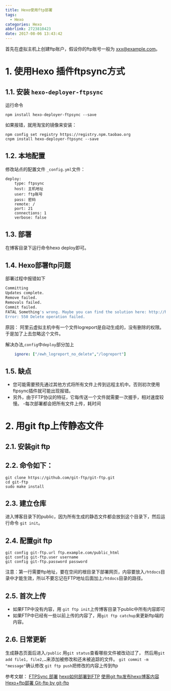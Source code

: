 ```yaml
---
title: Hexo使用ftp部署
tags:
  - Hexo
categories: Hexo
abbrlink: 2723810423
date: 2017-08-06 13:43:42
---
```


<!-- toc -->
<!-- more -->

首先在虚拟主机上创建ftp账户，假设你的ftp账号一般为 xxx@example.com。

# 1. 使用Hexo 插件ftpsync方式

## 1.1. 安装 `hexo-deployer-ftpsync`

运行命令 
```
npm install hexo-deployer-ftpsync --save
```

如果报错，就用淘宝的镜像来安装：
```
npm config set registry https://registry.npm.taobao.org
cnpm install hexo-deployer-ftpsync --save
```

## 1.2. 本地配置

修改站点的配置文件 `_config.yml`文件：

```
deploy:
    type: ftpsync
    host: 主机地址
    user: ftp账号
    pass: 密码
    remote: /
    port: 21
    connections: 1
    verbose: false
```


## 1.3. 部署

在博客目录下运行命令hexo deploy即可。

## 1.4. Hexo部署ftp问题

部署过程中报错如下
```bash
Committing
Updates complete.
Remove failed.
Removals failed.
Commit failed.
FATAL Something's wrong. Maybe you can find the solution here: http://hexo.io/docs/troubleshooting.html
Error: 550 Delete operation failed.
```
原因：
阿里云虚拟主机中有一个文件logreport是自动生成的，没有删除的权限。于是加了上去忽略这个文件。

解决办法,`config`中`deploy`部分加上
```yml
    ignore: ["/ewh_logreport_no_delete","/logreport"]
```

## 1.5. 缺点

- 您可能需要预先通过其他方式将所有文件上传到远程主机中。否则初次使用ftpsync插件就可能出现报错。
- 另外，由于FTP协议的特征，它每传送一个文件就需要一次握手，相对速度较慢。
-每次部署都会把所有文件上传，耗时间


# 2. 用git ftp上传静态文件

## 2.1. 安装git ftp

## 2.2. 命令如下：
```
git clone https://github.com/git-ftp/git-ftp.git
cd git-ftp
sudo make install
```

## 2.3. 建立仓库

进入博客目录下的public，因为所有生成的静态文件都会放到这个目录下，然后运行命令 `git init`。

## 2.4. 配置git ftp
```
git config git-ftp.url ftp.example.com/public_html
git config git-ftp.user username
git config git-ftp.password password
```
注意：第一行需要ftp地址，要在空间的根目录下部署网页，内容要放入`/htdocs`目录中才能生效，所以不要忘记在FTP地址后面加上`/htdocs`目录的路径。

## 2.5. 首次上传

- 如果FTP中没有内容，用 `git ftp init`上传博客目录下public中所有内容即可
- 如果FTP中已经有一些以前上传的内容了，用`git ftp catchup`来更新ftp端的内容。

## 2.6. 日常更新

生成静态页面后进入`/public`
用`git status`查看哪些文件被改动过了，
然后用`git add file1, file2,…`来添加被修改和还未被追踪的文件。
`git commit -m "message"`确认修改
`git ftp push`把修改的内容上传到ftp

参考文献：
[FTPSync 部署](https://hexo.io/zh-cn/docs/deployment.html#FTPSync)
[hexo如何部署到FTP](http://midaoi.com/2016/08/31/hexo-FTP/)
[使用git ftp发布hexo博客内容](https://www.lft-seaphp.net/2016/09/25/%E4%BD%BF%E7%94%A8git-ftp%E5%8F%91%E5%B8%83hexo%E5%8D%9A%E5%AE%A2%E5%86%85%E5%AE%B9/)
[Hexo+ftp部署 ](http://www.zhf-kevin.com/2017/06/22/secondblog/)
[Git-ftp by git-ftp](https://git-ftp.github.io/)
